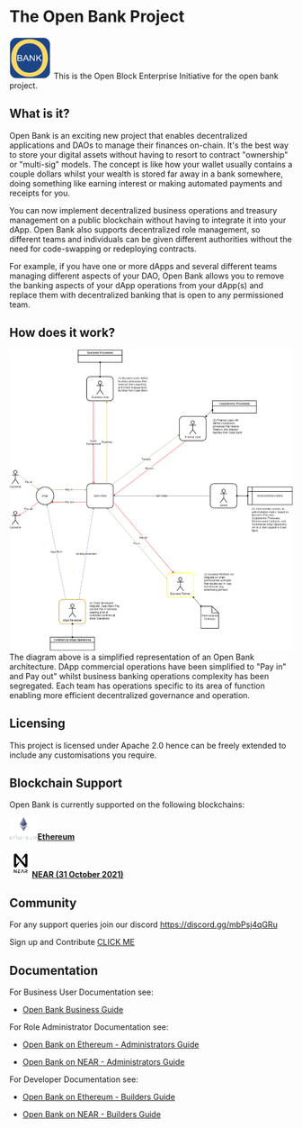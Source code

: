 # The Open Bank Project

<img src="https://github.com/Block-Star-Logic/open-bank/blob/d1390078e9bec056ae147c8283fe046c8d6b0146/images/open_bank_logo.png" width="75" height="75"/>
This is the Open Block Enterprise Initiative for the open bank project.

## What is it?

Open Bank is an exciting new project that enables decentralized applications and DAOs to manage their finances on-chain. It's the best way to store your digital assets without having to resort to contract "ownership" or "multi-sig" models.
The concept is like how your wallet usually contains a couple dollars whilst your wealth is stored far away in a bank somewhere, doing something like earning interest or making automated payments and receipts for you. 

You can now implement decentralized business operations and treasury management on a public blockchain without having to integrate it into your dApp. Open Bank also supports decentralized role management, so different teams and individuals can be given different authorities without the need for code-swapping or redeploying contracts.

For example, if you have one or more dApps and several different teams managing different aspects of your DAO, Open Bank allows you to remove the banking aspects of your dApp operations from your dApp(s) and replace them with decentralized banking that is open to any permissioned team. 

## How does it work?

<img src="https://github.com/Block-Star-Logic/open-bank/blob/c48e9756407d3aff53a23315a11e18dc4a99ceaf/images/open%20bank.overview.png" alt="Open Bank Overview" />
The diagram above is a simplified representation of an Open Bank architecture. DApp commercial operations have been simplified to "Pay in" and Pay out" whilst business banking operations complexity has been segregated. Each team has operations specific to its area of function enabling more efficient decentralized governance and operation. 


## Licensing 

This project is licensed under Apache 2.0 hence can be freely extended to include any customisations you require. 

## Blockchain Support

Open Bank is currently supported on the following blockchains:

<img src="https://github.com/Block-Star-Logic/open-bank/blob/fe419edfc9b7932a138dea9fa77030ed7222fafb/media/ethereum-logo-portrait-purple.png" width="50" height="40" alt="Ethereum Logo"/>[**Ethereum**](https://github.com/Block-Star-Logic/open-roles/tree/main/blockchain_ethereum)

<img src="https://github.com/Block-Star-Logic/open-bank/blob/fe419edfc9b7932a138dea9fa77030ed7222fafb/media/near_logo_stack.png" width="40" height="50" alt="NEAR Logo"/>[**NEAR (31 October 2021)**](https://github.com/Block-Star-Logic/open-roles/tree/main/blockchain_near)

## Community

For any support queries join our discord 
https://discord.gg/mbPsj4qGRu 

Sign up and Contribute 
<a href="https://rebrand.ly/obei_sign_up_open_bank">CLICK ME</a>


## Documentation

For Business User Documentation see: 
* [Open Bank Business Guide](https://github.com/Block-Star-Logic/open-bank/tree/main/business)

For Role Administrator Documentation see:
* [Open Bank on Ethereum - Administrators Guide](https://github.com/Block-Star-Logic/open-bank/blob/main/blockchain_ethereum/ADMIN.md)

* [Open Bank on NEAR - Administrators Guide](https://github.com/Block-Star-Logic/open-bank/blob/main/blockchain_near/ADMIN.md)

For Developer Documentation see:
* [Open Bank on Ethereum - Builders Guide](https://github.com/Block-Star-Logic/open-bank/blob/main/blockchain_ethereum/BUILDER.md)

* [Open Bank on NEAR - Builders Guide](https://github.com/Block-Star-Logic/open-bank/blob/main/blockchain_near/BUILDER.md)


